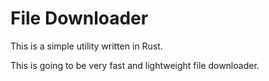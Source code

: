 # File Downloader

This is a simple utility written in Rust.

This is going to be very fast and lightweight file downloader.